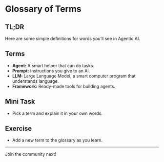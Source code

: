 # Glossary of Terms
<!-- TOC -->

## TL;DR
Here are some simple definitions for words you’ll see in Agentic AI.

## Terms
- **Agent:** A smart helper that can do tasks.
- **Prompt:** Instructions you give to an AI.
- **LLM:** Large Language Model, a smart computer program that understands language.
- **Framework:** Ready-made tools for building agents.

## Mini Task
- Pick a term and explain it in your own words.

## Exercise
- Add a new term to the glossary as you learn.

---
Join the community next!
